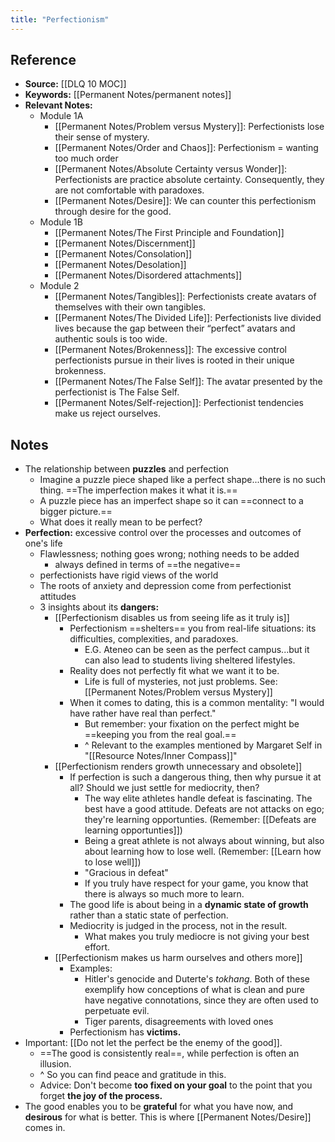 ```yaml
---
title: "Perfectionism"
---
```

## Reference
- **Source:** [[DLQ 10 MOC]]
- **Keywords:** [[Permanent Notes/permanent notes]]
- **Relevant Notes:**
	- Module 1A
		- [[Permanent Notes/Problem versus Mystery]]: Perfectionists lose their sense of mystery.
		- [[Permanent Notes/Order and Chaos]]: Perfectionism = wanting too much order
		- [[Permanent Notes/Absolute Certainty versus Wonder]]: Perfectionists are practice absolute certainty. Consequently, they are not comfortable with paradoxes.
		- [[Permanent Notes/Desire]]: We can counter this perfectionism through desire for the good.
	- Module 1B
		- [[Permanent Notes/The First Principle and Foundation]]
		- [[Permanent Notes/Discernment]]
		- [[Permanent Notes/Consolation]]
		- [[Permanent Notes/Desolation]]
		- [[Permanent Notes/Disordered attachments]]
	- Module 2
		- [[Permanent Notes/Tangibles]]: Perfectionists create avatars of themselves with their own tangibles.
		- [[Permanent Notes/The Divided Life]]: Perfectionists live divided lives because the gap between their “perfect” avatars and authentic souls is too wide.
		- [[Permanent Notes/Brokenness]]: The excessive control perfectionists pursue in their lives is rooted in their unique brokenness.
		- [[Permanent Notes/The False Self]]: The avatar presented by the perfectionist is The False Self.
		- [[Permanent Notes/Self-rejection]]: Perfectionist tendencies make us reject ourselves. 

## Notes
- The relationship between **puzzles** and perfection
	- Imagine a puzzle piece shaped like a perfect shape...there is no such thing. ==The imperfection makes it what it is.==
	- A puzzle piece has an imperfect shape so it can ==connect to a bigger picture.==
	- What does it really mean to be perfect?
- **Perfection:** excessive control over the processes and outcomes of one's life 
	- Flawlessness; nothing goes wrong; nothing needs to be added
		- always defined in terms of ==the negative==
	- perfectionists have rigid views of the world
	- The roots of anxiety and depression come from perfectionist attitudes
	- 3 insights about its **dangers:**
		- [[Perfectionism disables us from seeing life as it truly is]]
			- Perfectionism ==shelters== you from real-life situations: its difficulties, complexities, and paradoxes.
				- E.G. Ateneo can be seen as the perfect campus...but it can also lead to students living sheltered lifestyles.
			- Reality does not perfectly fit what we want it to be.
				- Life is full of mysteries, not just problems. See: [[Permanent Notes/Problem versus Mystery]]
			- When it comes to dating, this is a common mentality: "I would have rather have real than perfect."
				- But remember: your fixation on the perfect might be ==keeping you from the real goal.==
				- ^ Relevant to the examples mentioned by Margaret Self in "[[Resource Notes/Inner Compass]]"
		- [[Perfectionism renders growth unnecessary and obsolete]]
			- If perfection is such a dangerous thing, then why pursue it at all? Should we just settle for mediocrity, then?
				- The way elite athletes handle defeat is fascinating. The best have a good attitude. Defeats are not attacks on ego; they're learning opportunties. (Remember: [[Defeats are learning opportunties]])
				- Being a great athlete is not always about winning, but also about learning how to lose well. (Remember: [[Learn how to lose well]])
				- "Gracious in defeat"
				- If you truly have respect for your game, you know that there is always so much more to learn.
			- The good life is about being in a **dynamic state of growth** rather than a static state of perfection.
			- Mediocrity is judged in the process, not in the result. 
				- What makes you truly mediocre is not giving your best effort.
		- [[Perfectionism makes us harm ourselves and others more]]
			- Examples:
				- Hitler's genocide and Duterte's *tokhang*. Both of these exemplify how conceptions of what is clean and pure have negative connotations, since they are often used to perpetuate evil.
				- Tiger parents, disagreements with loved ones
			- Perfectionism has **victims.**
- Important: [[Do not let the perfect be the enemy of the good]].
	- ==The good is consistently real==, while perfection is often an illusion.
	- ^ So you can find peace and gratitude in this.
	- Advice: Don't become **too fixed on your goal** to the point that you forget **the joy of the process.**
- The good enables you to be **grateful** for what you have now, and **desirous** for what is better. This is where [[Permanent Notes/Desire]] comes in.

